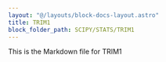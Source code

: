 ```yaml
---
layout: "@/layouts/block-docs-layout.astro"
title: TRIM1
block_folder_path: SCIPY/STATS/TRIM1
---
```


This is the Markdown file for TRIM1

